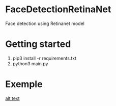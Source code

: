 # FaceDetectionRetinaNet
Face detection using Retinanet model

# Getting started
1. pip3 install -r requirements.txt
2. python3 main.py

# Exemple
[alt text](https://github.com/archiducarmel/FaceDetectionRetinaNet/blob/master/output.jpg?raw=true)

